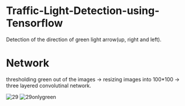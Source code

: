 # Traffic-Light-Detection-using-Tensorflow
Detection of the direction of green light arrow(up, right and left).
# Network 
thresholding green out of the images -> resizing images into 100*100 ->  three layered convolutinal network.

![29](https://user-images.githubusercontent.com/32021556/42445981-4c14c88c-8364-11e8-83f7-0138512418ba.png)
![29onlygreen](https://user-images.githubusercontent.com/32021556/42446054-858cdb7c-8364-11e8-884c-86d8b7a01ba6.jpg)
